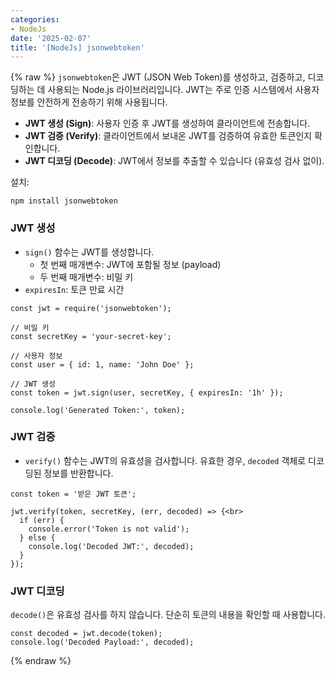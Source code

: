 ```yaml
---
categories:
- NodeJs
date: '2025-02-07'
title: '[NodeJs] jsonwebtoken'
---
```


{% raw %}
`jsonwebtoken`은 JWT (JSON Web Token)를 생성하고, 검증하고, 디코딩하는 데 사용되는 Node.js 라이브러리입니다. JWT는 주로 인증 시스템에서 사용자 정보를 안전하게 전송하기 위해 사용됩니다.

- **JWT 생성 (Sign)**: 사용자 인증 후 JWT를 생성하여 클라이언트에 전송합니다.
- **JWT 검증 (Verify)**: 클라이언트에서 보내온 JWT를 검증하여 유효한 토큰인지 확인합니다.
- **JWT 디코딩 (Decode)**: JWT에서 정보를 추출할 수 있습니다 (유효성 검사 없이).

설치:
```
npm install jsonwebtoken
```

### JWT 생성
- `sign()` 함수는 JWT를 생성합니다.
	- 첫 번째 매개변수: JWT에 포함될 정보 (payload)
	- 두 번째 매개변수: 비밀 키
- `expiresIn`: 토큰 만료 시간

```
const jwt = require('jsonwebtoken');

// 비밀 키
const secretKey = 'your-secret-key';

// 사용자 정보
const user = { id: 1, name: 'John Doe' };

// JWT 생성
const token = jwt.sign(user, secretKey, { expiresIn: '1h' });

console.log('Generated Token:', token);
```

### JWT 검증
- `verify()` 함수는 JWT의 유효성을 검사합니다. 유효한 경우, `decoded` 객체로 디코딩된 정보를 반환합니다.

```
const token = '받은 JWT 토큰';

jwt.verify(token, secretKey, (err, decoded) => {<br>
  if (err) {
    console.error('Token is not valid');
  } else {
    console.log('Decoded JWT:', decoded);
  }
});
```

### JWT 디코딩
`decode()`은 유효성 검사를 하지 않습니다. 단순히 토큰의 내용을 확인할 때 사용합니다.

```
const decoded = jwt.decode(token);
console.log('Decoded Payload:', decoded);
```
{% endraw %}